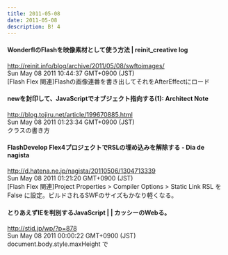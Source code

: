 ```yaml
---
title: 2011-05-08
date: 2011-05-08
description: B! 4
---
```


#### WonderflのFlashを映像素材として使う方法 | reinit_creative log
http://reinit.info/blog/archive/2011/05/08/swftoimages/<br>
Sun May 08 2011 10:44:37 GMT+0900 (JST)<br>
[Flash Flex 関連]Flashの画像連番を書き出してそれをAfterEffectにロード


#### newを封印して、JavaScriptでオブジェクト指向する(1): Architect Note
http://blog.tojiru.net/article/199670885.html<br>
Sun May 08 2011 01:23:34 GMT+0900 (JST)<br>
クラスの書き方


#### FlashDevelop Flex4プロジェクトでRSLの埋め込みを解除する - Dia de nagista
http://d.hatena.ne.jp/nagista/20110506/1304713339<br>
Sun May 08 2011 01:21:20 GMT+0900 (JST)<br>
[Flash Flex 関連]Project Properties > Compiler Options > Static Link RSL を False に設定。ビルドされるSWFのサイズもかなり軽くなる。


#### とりあえずIEを判別するJavaScript | | カッシーのWebる。
http://stid.jp/wp/?p=878<br>
Sun May 08 2011 00:00:22 GMT+0900 (JST)<br>
document.body.style.maxHeight で


